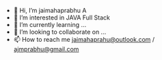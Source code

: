 - 👋 Hi, I’m jaimahaprabhu A
- 👀 I’m interested in JAVA Full Stack
- 🌱 I’m currently learning ...
- 💞️ I’m looking to collaborate on ...
- 📫 How to reach me jaimahaprahu@outlook.com / ajmprabhu@gmail.com


